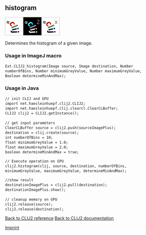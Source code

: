 ## histogram
<img src="images/mini_clij1_logo.png"/><img src="images/mini_clij2_logo.png"/><img src="images/mini_clijx_logo.png"/>

Determines the histogram of a given image.

### Usage in ImageJ macro
```
Ext.CLIJ2_histogram(Image source, Image destination, Number numberOfBins, Number minimumGreyValue, Number maximumGreyValue, Boolean determineMinAndMax);
```


### Usage in Java
```
// init CLIJ and GPU
import net.haesleinhuepf.clij2.CLIJ2;
import net.haesleinhuepf.clij.clearcl.ClearCLBuffer;
CLIJ2 clij2 = CLIJ2.getInstance();

// get input parameters
ClearCLBuffer source = clij2.push(sourceImagePlus);
destination = clij.create(source);
int numberOfBins = 10;
float minimumGreyValue = 1.0;
float maximumGreyValue = 2.0;
boolean determineMinAndMax = true;
```

```
// Execute operation on GPU
clij2.histogram(clij, source, destination, numberOfBins, minimumGreyValue, maximumGreyValue, determineMinAndMax);
```

```
//show result
destinationImagePlus = clij2.pull(destination);
destinationImagePlus.show();

// cleanup memory on GPU
clij2.release(source);
clij2.release(destination);
```


[Back to CLIJ2 reference](https://clij.github.io/clij2-docs/reference)
[Back to CLIJ2 documentation](https://clij.github.io/clij2-docs)

[Imprint](https://clij.github.io/imprint)
